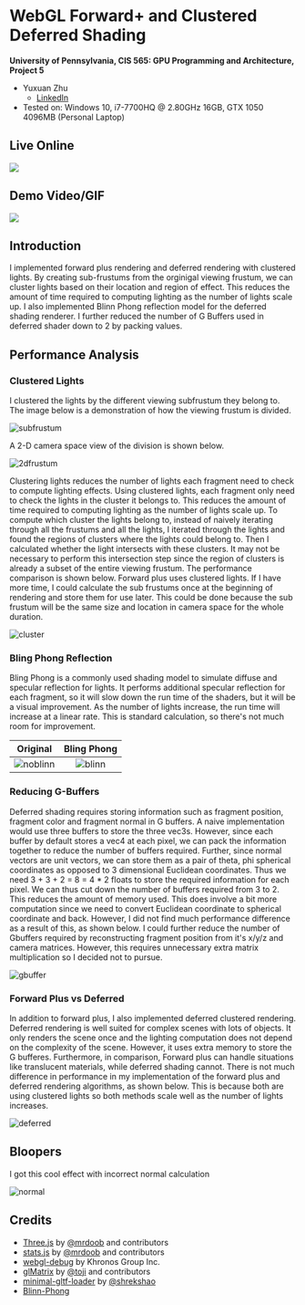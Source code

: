 WebGL Forward+ and Clustered Deferred Shading
======================

**University of Pennsylvania, CIS 565: GPU Programming and Architecture, Project 5**

* Yuxuan Zhu
  * [LinkedIn](https://www.linkedin.com/in/andrewyxzhu/)
* Tested on: Windows 10, i7-7700HQ @ 2.80GHz 16GB, GTX 1050 4096MB (Personal Laptop)

## Live Online

[![](img/final.JPG)](http://andrewzhuyx.github.io/WebGL-Forward-Plus-and-Clustered-Deferred)

## Demo Video/GIF

![](img/recording.gif)

## Introduction

I implemented forward plus rendering and deferred rendering with clustered lights. By creating sub-frustums from the orginigal viewing frustum, we can cluster lights based on their location and region of effect. This reduces the amount of time required to computing lighting as the number of lights scale up. I also implemented Blinn Phong reflection model for the deferred shading renderer. I further reduced the number of G Buffers used in deferred shader down to 2 by packing values. 

## Performance Analysis

### Clustered Lights

I clustered the lights by the different viewing subfrustum they belong to. The image below is a demonstration of how the viewing frustum is divided. 

![subfrustum](img/wireframe.JPG)

A 2-D camera space view of the division is shown below.

![2dfrustum](img/debugCluster.JPG)

Clustering lights reduces the number of lights each fragment need to check to compute lighting effects. Using clustered lights, each fragment only need to check the lights in the cluster it belongs to. This reduces the amount of time required to computing lighting as the number of lights scale up. To compute which cluster the lights belong to, instead of naively iterating through all the frustums and all the lights, I iterated through the lights and found the regions of clusters where the lights could belong to. Then I calculated whether the light intersects with these clusters. It may not be necessary to perform this intersection step since the region of clusters is already a subset of the entire viewing frustum. The performance comparison is shown below. Forward plus uses clustered lights. If I have more time, I could calculate the sub frustums once at the beginning of rendering and store them for use later. This could be done because the sub frustum will be the same size and location in camera space for the whole duration.

![cluster](img/cluster.png)

### Bling Phong Reflection

Bling Phong is a commonly used shading model to simulate diffuse and specular reflection for lights. It performs additional specular reflection for each fragment, so it will slow down the run time of the shaders, but it will be a visual improvement. As the number of lights increase, the run time will increase at a linear rate. This is standard calculation, so there's not much room for improvement.

Original |  Bling Phong
:-------------------------:|:-------------------------:
![noblinn](img/noblinn.JPG)  |  ![blinn](img/blinn.JPG)


### Reducing G-Buffers

Deferred shading requires storing information such as fragment position, fragment color and fragment normal in G buffers. A naive implementation would use three buffers to store the three vec3s. However, since each buffer by default stores a vec4 at each pixel, we can pack the information together to reduce the number of buffers required. Further, since normal vectors are unit vectors, we can store them as a pair of theta, phi spherical coordinates as opposed to 3 dimensional Euclidean coordinates. Thus we need 3 + 3 + 2 = 8 = 4 * 2 floats to store the required information for each pixel. We can thus cut down the number of buffers required from 3 to 2. This reduces the amount of memory used. This does involve a bit more computation since we need to convert Euclidean coordinate to spherical coordinate and back. However, I did not find much performance difference as a result of this, as shown below. I could further reduce the number of Gbuffers required by reconstructing fragment position from it's x/y/z and camera matrices. However, this requires unnecessary extra matrix multiplication so I decided not to pursue. 

![gbuffer](img/gbuffer.png)

### Forward Plus vs Deferred 

In addition to forward plus, I also implemented deferred clustered rendering. Deferred rendering is well suited for complex scenes with lots of objects. It only renders the scene once and the lighting computation does not depend on the complexity of the scene. However, it uses extra memory to store the G bufferes. Furthermore, in comparison, Forward plus can handle situations like translucent materials, while deferred shading cannot. There is not much difference in performance in my implementation of the forward plus and deferred rendering algorithms, as shown below. This is because both are using clustered lights so both methods scale well as the number of lights increases.

![deferred](img/deferred.png)

## Bloopers

I got this cool effect with incorrect normal calculation

![normal](img/wrongNormal.JPG)

## Credits

* [Three.js](https://github.com/mrdoob/three.js) by [@mrdoob](https://github.com/mrdoob) and contributors
* [stats.js](https://github.com/mrdoob/stats.js) by [@mrdoob](https://github.com/mrdoob) and contributors
* [webgl-debug](https://github.com/KhronosGroup/WebGLDeveloperTools) by Khronos Group Inc.
* [glMatrix](https://github.com/toji/gl-matrix) by [@toji](https://github.com/toji) and contributors
* [minimal-gltf-loader](https://github.com/shrekshao/minimal-gltf-loader) by [@shrekshao](https://github.com/shrekshao)
* [Blinn-Phong](https://en.wikipedia.org/wiki/Blinn%E2%80%93Phong_reflection_model)
